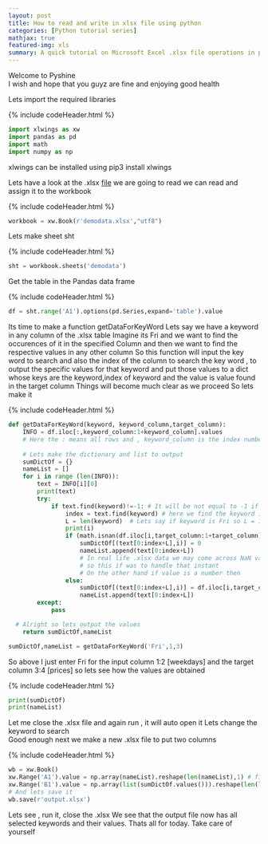 ```yaml
---
layout: post
title: How to read and write in xlsx file using python
categories: [Python tutorial series]
mathjax: true
featured-img: xls
summary: A quick tutorial on Microsoft Excel .xlsx file operations in python
---
```



Welcome to Pyshine  
I wish and hope that you guyz are fine and enjoying good health

Lets import the required libraries

{% include codeHeader.html %}
```python
import xlwings as xw
import pandas as pd
import math
import numpy as np
```
xlwings can be installed using pip3 install xlwings

Lets have a look at the .xlsx [file](https://github.com/py2ai/Keras-Labs/blob/master/demodata.xlsx) we are going to read
we can read and assign it to the workbook

{% include codeHeader.html %}
```python
workbook = xw.Book(r'demodata.xlsx',"utf8")
```
Lets make sheet sht

{% include codeHeader.html %}
```python
sht = workbook.sheets('demodata')
```
Get the table in the Pandas data frame

{% include codeHeader.html %}
```python
df = sht.range('A1').options(pd.Series,expand='table').value
```
Its time to make a function getDataForKeyWord
Lets say we have a keyword in any column of the .xlsx table 
Imagine its Fri and we want to find the occurences of it in the specified
Column and then we want to find the respective values in any other column
So this function will input the key word to search and also the index of the 
column to search the key word , to output the specific values for that 
keyword and put those values to a dict whose keys are the keyword,index of keyword
and the value is value found in the target column 
Things will become much clear as we proceed
So lets make it

{% include codeHeader.html %}
```python
def getDataForKeyWord(keyword, keyword_column,target_column):
	INFO = df.iloc[:,keyword_column:1+keyword_column].values
	# Here the : means all rows and , keyword_column is the index number of column
	
	# Lets make the dictionary and list to output
	sumDictOf = {}
	nameList = []
	for i in range (len(INFO)):
		text = INFO[i][0]
		print(text)
		try:
			if text.find(keyword)!=-1: # It will be not equal to -1 if keyword is found
				index = text.find(keyword) # here we find the keyword in the column
				L = len(keyword)  # Lets say if keyword is Fri so L = 1+1+1=3
				print(i)
				if (math.isnan(df.iloc[i,target_column:1+target_column].values[0])):
					sumDictOf[(text[0:index+L],i)] = 0
					nameList.append(text[0:index+L])
					# In real life .xlsx data we may come across NaN values
					# so this if was to handle that instant
					# On the other hand if value is a number then
				else:
					sumDictOf[(text[0:index+L],i)] = df.iloc[i,target_column:1+target_column].values[0]
					nameList.append(text[0:index+L])
		except:
			pass

  # Alright so lets output the values
	return sumDictOf,nameList

sumDictOf,nameList = getDataForKeyWord('Fri',1,3)
```

So above I just enter Fri for the input column 1:2 [weekdays] and the target column 3:4 [prices]
so lets see how the values are obtained 

{% include codeHeader.html %}
```python
print(sumDictOf)
print(nameList)
```
Let me close the .xlsx file and again run , it will auto open it
Lets change the keyword to search	
Good enough next we make a new .xlsx file to put two columns

{% include codeHeader.html %}
```python
wb = xw.Book()
xw.Range('A1').value = np.array(nameList).reshape(len(nameList),1) # first col
xw.Range('B1').value = np.array(list(sumDictOf.values())).reshape(len(list(sumDictOf.values())),1) # Second col
# And lets save it
wb.save(r'output.xlsx')
``` 
Lets see , run it, close the .xlsx 
We see that the output file now has all selected keywords and their values.
Thats all for today.
Take care of yourself



	

